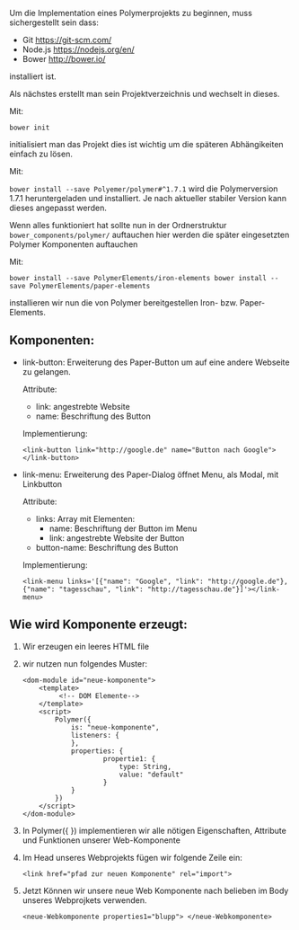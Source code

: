 Um die Implementation eines Polymerprojekts zu beginnen, muss sichergestellt sein dass:
 -  Git <https://git-scm.com/>  
 - Node.js <https://nodejs.org/en/>
 - Bower <http://bower.io/>
 
installiert ist.

Als nächstes erstellt man sein Projektverzeichnis und wechselt in dieses.

Mit:

``
bower init
``

initialisiert man das Projekt dies ist wichtig um die späteren Abhängikeiten einfach zu lösen.
    
Mit:

``
bower install --save Polyemer/polymer#^1.7.1
``
wird die Polymerversion 1.7.1 heruntergeladen und installiert. Je nach aktueller stabiler Version kann dieses angepasst werden.
    
Wenn alles funktioniert hat sollte nun in der Ordnerstruktur ```bower_components/polymer/``` auftauchen 
hier werden die später eingesetzten Polymer Komponenten auftauchen

Mit:

``
bower install --save PolymerElements/iron-elements
bower install --save PolymerElements/paper-elements
``

installieren wir nun die von Polymer bereitgestellen Iron- bzw. Paper-Elements.

Komponenten:
---
* link-button:
    Erweiterung des Paper-Button um auf eine andere Webseite zu gelangen.
    
    Attribute:
    
     + link: angestrebte Website
     + name: Beschriftung des Button
     
     Implementierung:
     
     ``
     <link-button link="http://google.de" name="Button nach Google"></link-button>
     ``
    
* link-menu:
    Erweiterung des Paper-Dialog öffnet Menu, als Modal, mit Linkbutton 
    
    Attribute:
    
    + links: Array mit Elementen:
        + name: Beschriftung der Button im Menu
        + link: angestrebte Website der Button
    + button-name: Beschriftung des Button
    
    Implementierung:
         
    ``
    <link-menu links='[{"name": "Google", "link": "http://google.de"}, {"name": "tagesschau", "link": "http://tagesschau.de"}]'></link-menu>
    ``
          
Wie wird Komponente erzeugt:
---

1. Wir erzeugen ein leeres HTML file
2. wir nutzen nun folgendes Muster: 
    ```
    <dom-module id="neue-komponente">
        <template>
             <!-- DOM Elemente-->
        </template>
        <script>
            Polymer({
                is: "neue-komponente",
                listeners: {
                },
                properties: {
                        propertie1: {
                            type: String,
                            value: "default"
                        }
                }
            })
        </script>
    </dom-module>
    ```
3. In Polymer({ }) implementieren wir alle nötigen Eigenschaften, Attribute und Funktionen unserer Web-Komponente
4. Im Head unseres Webprojekts fügen wir folgende Zeile ein:
    
    ```
    <link href="pfad zur neuen Komponente" rel="import">
    ```
    
5. Jetzt Können wir unsere neue Web Komponente nach belieben im Body unseres Webprojkets verwenden.
 
    ```<neue-Webkomponente properties1="blupp"> </neue-Webkomponente>```

